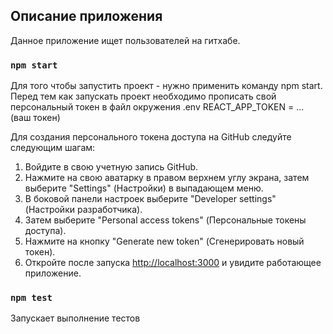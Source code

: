 
## Описание приложения

Данное приложение ищет пользователей на гитхабе.

### `npm start`

Для того чтобы запустить проект - нужно применить команду npm start. Перед тем как запускать проект необходимо
прописать свой персональный токен в файл окружения .env
REACT_APP_TOKEN = ... (ваш токен)

Для создания персонального токена доступа на GitHub следуйте следующим шагам:

1. Войдите в свою учетную запись GitHub.
2. Нажмите на свою аватарку в правом верхнем углу экрана, затем выберите "Settings" (Настройки) в выпадающем меню.
3. В боковой панели настроек выберите "Developer settings" (Настройки разработчика).
4. Затем выберите "Personal access tokens" (Персональные токены доступа).
5. Нажмите на кнопку "Generate new token" (Сгенерировать новый токен).
6. Откройте после запуска [http://localhost:3000](http://localhost:3000) и увидите работающее приложение.


### `npm test`

Запускает выполнение тестов

